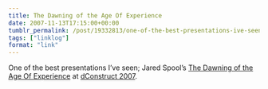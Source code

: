 ```yaml
---
title: The Dawning of the Age Of Experience
date: 2007-11-13T17:15:00+00:00
tumblr_permalink: /post/19332813/one-of-the-best-presentations-ive-seen-jared
tags: ["linklog"]
format: "link"
---
```


One of the best presentations I&rsquo;ve seen; Jared Spool&rsquo;s [The Dawning of the Age Of Experience][1] at [dConstruct 2007][2].

[1]: http://www.uie.com/brainsparks/2007/11/12/slides-for-the-dawning-of-the-age-of-experience/
[2]: http://2007.dconstruct.org/
